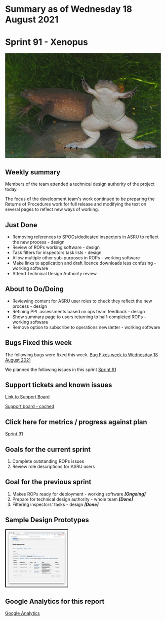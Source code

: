 # Summary as of Wednesday 18 August 2021 

# Sprint 91 - Xenopus

![Some frogs](graphs/xenopus.png)

## Weekly summary 
Members of the team attended a technical design authority of the project today.

The focus of the development team's work continued to be preparing the Returns of Procedures work for full release and modifying the text on several pages to reflect new ways of working. 

## Just Done
* Removing references to SPOCs/dedicated inspectors in ASRU to reflect the new process - design
* Review of ROPs working software - design
* Task filters for inspectors task lists - design
* Allow multiple other sub-purposes in ROPs - working software
* Make links to application and draft licence downloads less confusing - working software
* Attend Technical Design Authority review

## About to Do/Doing
* Reviewing content for ASRU user roles to check they reflect the new process - design
* Refining PPL assessments based on ops team feedback - design
* Show summary page to users returning to half-completed ROPs - working software
* Remove option to subscribe to operations newsletter - working software

## Bugs Fixed this week
The following bugs were fixed this week.
[Bug Fixes week to Wednesday 18 August 2021](graphs/bugs18082021.png)

We planned the following issues in this sprint 
[Sprint 91](graphs/sprint18082021.png)

## Support tickets and known issues
[Link to Support Board](https://collaboration.homeoffice.gov.uk/jira/secure/RapidBoard.jspa?rapidView=1717&selectedIssue=ASSB-253)

[Support board - cached](graphs/supportBoard18082021.png)

## Click here for metrics / progress against plan
[Sprint 91](graphs/progress18082021.png)

## Goals for the current sprint
1. Complete outstanding ROPs issues 
2. Review role descriptions for ASRU users

## Goal for the previous sprint

1. Makes ROPs ready for deployment - working software ***[Ongoing]***
2. Prepare for technical design authority - whole team ***[Done]*** 
3. Filtering inspectors' tasks - design ***[Done]***

## Sample Design Prototypes
<a href="graphs/proto1_18082021.png"><img src="graphs/proto1_18082021.png" alt="HTML5 Icon" width="200" style="border:2px solid black"></a>
<br>

## Google Analytics for this report
[Google Analytics](graphs/GA18082021.png)

